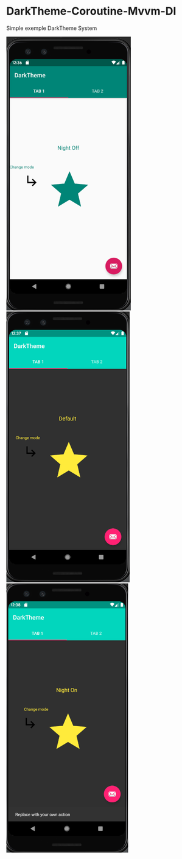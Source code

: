 # DarkTheme-Coroutine-Mvvm-DI
Simple exemple DarkTheme System


![](https://github.com/jaozinfs/DarkTheme-Coroutine-Mvvm-DI/blob/master/img/1.png)![](https://github.com/jaozinfs/DarkTheme-Coroutine-Mvvm-DI/blob/master/img/2.png)![](https://github.com/jaozinfs/DarkTheme-Coroutine-Mvvm-DI/blob/master/img/3.png)
